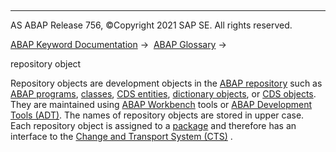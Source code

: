  

* * *

AS ABAP Release 756, ©Copyright 2021 SAP SE. All rights reserved.

[ABAP Keyword Documentation](javascript:call_link\('abenabap.htm'\)) →  [ABAP Glossary](javascript:call_link\('abenabap_glossary.htm'\)) → 

repository object

Repository objects are development objects in the [ABAP repository](javascript:call_link\('abenabap_repository_glosry.htm'\) "Glossary Entry") such as [ABAP programs](javascript:call_link\('abenabap_program_glosry.htm'\) "Glossary Entry"), [classes](javascript:call_link\('abenclass_glosry.htm'\) "Glossary Entry"), [CDS entities](javascript:call_link\('abencds_entity_glosry.htm'\) "Glossary Entry"), [dictionary objects](javascript:call_link\('abendictionary_object_glosry.htm'\) "Glossary Entry"), or [CDS objects](javascript:call_link\('abencds_object_glosry.htm'\) "Glossary Entry"). They are maintained using [ABAP Workbench](javascript:call_link\('abenabap_workbench_glosry.htm'\) "Glossary Entry") tools or [ABAP Development Tools (ADT)](javascript:call_link\('abenadt_glosry.htm'\) "Glossary Entry"). The names of repository objects are stored in upper case. Each repository object is assigned to a [package](javascript:call_link\('abenpackage_glosry.htm'\) "Glossary Entry") and therefore has an interface to the [Change and Transport System (CTS)](javascript:call_link\('abencts_glosry.htm'\) "Glossary Entry") .